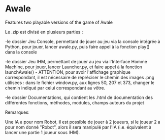 # Awale
Features two playable versions of the game of Awale

Le .zip est divisé en plusieurs parties :

-le dossier Jeu Console, permettant de jouer au jeu via la console intégrée à Python, pour jouer, lancer awale.py, puis faire appel à la fonction play() dans la console

-le dossier Jeu IHM, permettant de jouer au jeu via l'Interface Homme Machine, pour jouer, lancer Launcher.py, et faire appel à la fonction launchAwale() - ATTENTION, pour avoir l'affichage graphique correspondant, il est nécessaire de repréciser le chemin des images .png utilisées : dans le fichier window.py, aux lignes 50, 207 et 373, changer le chemin indiqué par celui correspondant au vôtre.

-le dossier Documentations, qui contient les .html de documentation des différentes fonctions, méthodes, modules, champs auteurs du projet

Remarques:

Une IA a pour nom Robot, il est possible de jouer à 2 joueurs, si le joueur 2 a pour nom donné "Robot", alors il sera manipulé par l'IA (i.e. équivalent à lancer une partie 1 joueur sous IHM).
